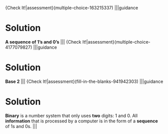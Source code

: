 {Check It!|assessment}(multiple-choice-163215337)
|||guidance
# Solution
**A sequence of 1’s and 0’s**
|||
{Check It!|assessment}(multiple-choice-4177079827)
|||guidance
# Solution
**Base 2**
|||
{Check It!|assessment}(fill-in-the-blanks-941942303)
|||guidance
# Solution
**Binary** is a number system that only uses **two** digits: 1 and 0. All **information** that is processed by a computer is in the form of a **sequence** of 1s and 0s.
|||